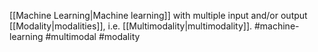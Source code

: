 [[Machine Learning|Machine learning]] with multiple input and/or output [[Modality|modalities]], i.e. [[Multimodality|multimodality]]. #machine-learning #multimodal #modality
